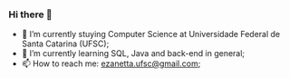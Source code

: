### Hi there 👋

- 📖 I’m currently stuying Computer Science at Universidade Federal de Santa Catarina (UFSC);
- 🌱 I’m currently learning SQL, Java and back-end in general;
- 📫 How to reach me: ezanetta.ufsc@gmail.com;
